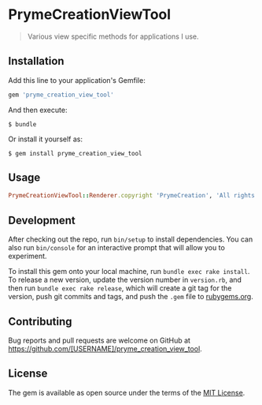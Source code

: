 # PrymeCreationViewTool

> Various view specific methods for applications I use.

## Installation

Add this line to your application's Gemfile:

```ruby
gem 'pryme_creation_view_tool'
```

And then execute:

    $ bundle

Or install it yourself as:

    $ gem install pryme_creation_view_tool

## Usage

```ruby
PrymeCreationViewTool::Renderer.copyright 'PrymeCreation', 'All rights reserved'
```

## Development

After checking out the repo, run `bin/setup` to install dependencies. You can also run `bin/console` for an interactive prompt that will allow you to experiment.

To install this gem onto your local machine, run `bundle exec rake install`. To release a new version, update the version number in `version.rb`, and then run `bundle exec rake release`, which will create a git tag for the version, push git commits and tags, and push the `.gem` file to [rubygems.org](https://rubygems.org).

## Contributing

Bug reports and pull requests are welcome on GitHub at https://github.com/[USERNAME]/pryme_creation_view_tool.

## License

The gem is available as open source under the terms of the [MIT License](https://opensource.org/licenses/MIT).
